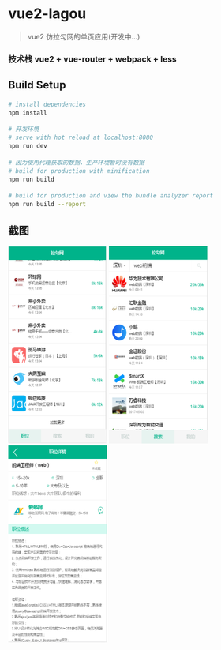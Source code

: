 # vue2-lagou

> vue2 仿拉勾网的单页应用(开发中...)

### 技术栈 vue2 + vue-router + webpack + less

## Build Setup

``` bash
# install dependencies
npm install

# 开发环境
# serve with hot reload at localhost:8080
npm run dev

# 因为使用代理获取的数据，生产环境暂时没有数据
# build for production with minification
npm run build

# build for production and view the bundle analyzer report
npm run build --report
```

## 截图

<img src="https://github.com/shuaixie5288/vue2-lagou/raw/master/screenshots/home.png" width="200" height="400"/> <img src="https://github.com/shuaixie5288/vue2-lagou/raw/master/screenshots/search.png" width="200" height="400"/> <img src="https://github.com/shuaixie5288/vue2-lagou/raw/master/screenshots/postDetails.png" width="200" height="400"/>
